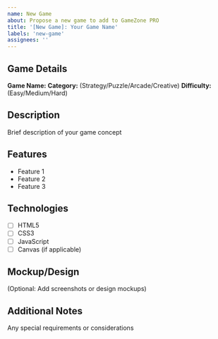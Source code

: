 ```yaml
---
name: New Game
about: Propose a new game to add to GameZone PRO
title: '[New Game]: Your Game Name'
labels: 'new-game'
assignees: ''
---
```


## Game Details

**Game Name:** 
**Category:** (Strategy/Puzzle/Arcade/Creative)
**Difficulty:** (Easy/Medium/Hard)

## Description
Brief description of your game concept

## Features
- Feature 1
- Feature 2
- Feature 3

## Technologies
- [ ] HTML5
- [ ] CSS3
- [ ] JavaScript
- [ ] Canvas (if applicable)

## Mockup/Design
(Optional: Add screenshots or design mockups)

## Additional Notes
Any special requirements or considerations